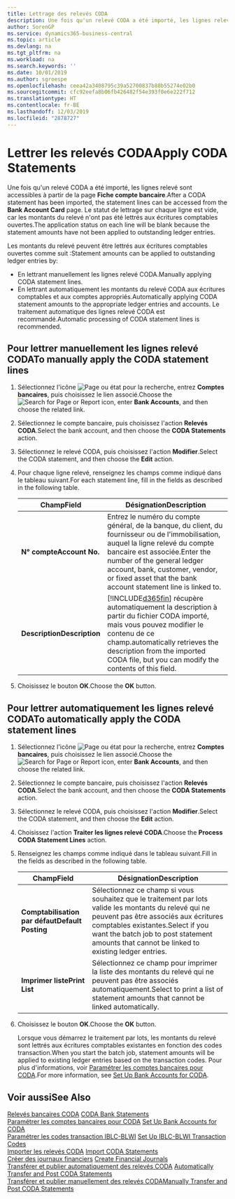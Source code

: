 ```yaml
---
title: Lettrage des relevés CODA
description: Une fois qu'un relevé CODA a été importé, les lignes relevé sont accessibles à partir de la page Fiche compte bancaire. Le statut de lettrage sur chaque ligne est vide, car les montants du relevé n'ont pas été lettrés aux écritures comptables ouvertes.
author: SorenGP
ms.service: dynamics365-business-central
ms.topic: article
ms.devlang: na
ms.tgt_pltfrm: na
ms.workload: na
ms.search.keywords: ''
ms.date: 10/01/2019
ms.author: sgroespe
ms.openlocfilehash: ceea42a3408795c39a52700837b88b55274e02b0
ms.sourcegitcommit: cfc92eefa8b06fb426482f54e393f0e6e222f712
ms.translationtype: HT
ms.contentlocale: fr-BE
ms.lasthandoff: 12/03/2019
ms.locfileid: "2878727"
---
```

# <a name="apply-coda-statements"></a><span data-ttu-id="386c9-104">Lettrer les relevés CODA</span><span class="sxs-lookup"><span data-stu-id="386c9-104">Apply CODA Statements</span></span>
<span data-ttu-id="386c9-105">Une fois qu'un relevé CODA a été importé, les lignes relevé sont accessibles à partir de la page **Fiche compte bancaire**.</span><span class="sxs-lookup"><span data-stu-id="386c9-105">After a CODA statement has been imported, the statement lines can be accessed from the **Bank Account Card** page.</span></span> <span data-ttu-id="386c9-106">Le statut de lettrage sur chaque ligne est vide, car les montants du relevé n'ont pas été lettrés aux écritures comptables ouvertes.</span><span class="sxs-lookup"><span data-stu-id="386c9-106">The application status on each line will be blank because the statement amounts have not been applied to outstanding ledger entries.</span></span>  

<span data-ttu-id="386c9-107">Les montants du relevé peuvent être lettrés aux écritures comptables ouvertes comme suit :</span><span class="sxs-lookup"><span data-stu-id="386c9-107">Statement amounts can be applied to outstanding ledger entries by:</span></span>  

-   <span data-ttu-id="386c9-108">En lettrant manuellement les lignes relevé CODA.</span><span class="sxs-lookup"><span data-stu-id="386c9-108">Manually applying CODA statement lines.</span></span>  
-   <span data-ttu-id="386c9-109">En lettrant automatiquement les montants du relevé CODA aux écritures comptables et aux comptes appropriés.</span><span class="sxs-lookup"><span data-stu-id="386c9-109">Automatically applying CODA statement amounts to the appropriate ledger entries and accounts.</span></span> <span data-ttu-id="386c9-110">Le traitement automatique des lignes relevé CODA est recommandé.</span><span class="sxs-lookup"><span data-stu-id="386c9-110">Automatic processing of CODA statement lines is recommended.</span></span>  

## <a name="to-manually-apply-the-coda-statement-lines"></a><span data-ttu-id="386c9-111">Pour lettrer manuellement les lignes relevé CODA</span><span class="sxs-lookup"><span data-stu-id="386c9-111">To manually apply the CODA statement lines</span></span>  

1.  <span data-ttu-id="386c9-112">Sélectionnez l'icône ![Page ou état pour la recherche](../../media/ui-search/search_small.png "Icône Page ou état pour la recherche"), entrez **Comptes bancaires**, puis choisissez le lien associé.</span><span class="sxs-lookup"><span data-stu-id="386c9-112">Choose the ![Search for Page or Report](../../media/ui-search/search_small.png "Search for Page or Report icon") icon, enter **Bank Accounts**, and then choose the related link.</span></span>  
2.  <span data-ttu-id="386c9-113">Sélectionnez le compte bancaire, puis choisissez l'action **Relevés CODA**.</span><span class="sxs-lookup"><span data-stu-id="386c9-113">Select the bank account, and then choose the **CODA Statements** action.</span></span>  
3.  <span data-ttu-id="386c9-114">Sélectionnez le relevé CODA, puis choisissez l'action **Modifier**.</span><span class="sxs-lookup"><span data-stu-id="386c9-114">Select the CODA statement, and then choose the **Edit** action.</span></span>  
4.  <span data-ttu-id="386c9-115">Pour chaque ligne relevé, renseignez les champs comme indiqué dans le tableau suivant.</span><span class="sxs-lookup"><span data-stu-id="386c9-115">For each statement line, fill in the fields as described in the following table.</span></span>  

    |<span data-ttu-id="386c9-116">Champ</span><span class="sxs-lookup"><span data-stu-id="386c9-116">Field</span></span>|<span data-ttu-id="386c9-117">Désignation</span><span class="sxs-lookup"><span data-stu-id="386c9-117">Description</span></span>|  
    |---------------------------------|---------------------------------------|  
    |<span data-ttu-id="386c9-118">**N° compte**</span><span class="sxs-lookup"><span data-stu-id="386c9-118">**Account No.**</span></span>|<span data-ttu-id="386c9-119">Entrez le numéro du compte général, de la banque, du client, du fournisseur ou de l'immobilisation, auquel la ligne relevé du compte bancaire est associée.</span><span class="sxs-lookup"><span data-stu-id="386c9-119">Enter the number of the general ledger account, bank, customer, vendor, or fixed asset that the bank account statement line is linked to.</span></span>|  
    |<span data-ttu-id="386c9-120">**Description**</span><span class="sxs-lookup"><span data-stu-id="386c9-120">**Description**</span></span>|[!INCLUDE[d365fin](../../includes/d365fin_md.md)] <span data-ttu-id="386c9-121">récupère automatiquement la description à partir du fichier CODA importé, mais vous pouvez modifier le contenu de ce champ.</span><span class="sxs-lookup"><span data-stu-id="386c9-121">automatically retrieves the description from the imported CODA file, but you can modify the contents of this field.</span></span>|  

5.  <span data-ttu-id="386c9-122">Choisissez le bouton **OK**.</span><span class="sxs-lookup"><span data-stu-id="386c9-122">Choose the **OK** button.</span></span>  

## <a name="to-automatically-apply-the-coda-statement-lines"></a><span data-ttu-id="386c9-123">Pour lettrer automatiquement les lignes relevé CODA</span><span class="sxs-lookup"><span data-stu-id="386c9-123">To automatically apply the CODA statement lines</span></span>  

1.  <span data-ttu-id="386c9-124">Sélectionnez l'icône ![Page ou état pour la recherche](../../media/ui-search/search_small.png "Icône Page ou état pour la recherche"), entrez **Comptes bancaires**, puis choisissez le lien associé.</span><span class="sxs-lookup"><span data-stu-id="386c9-124">Choose the ![Search for Page or Report](../../media/ui-search/search_small.png "Search for Page or Report icon") icon, enter **Bank Accounts**, and then choose the related link.</span></span>  
2.  <span data-ttu-id="386c9-125">Sélectionnez le compte bancaire, puis choisissez l'action **Relevés CODA**.</span><span class="sxs-lookup"><span data-stu-id="386c9-125">Select the bank account, and then choose the **CODA Statements** action.</span></span>  
3.  <span data-ttu-id="386c9-126">Sélectionnez le relevé CODA, puis choisissez l'action **Modifier**.</span><span class="sxs-lookup"><span data-stu-id="386c9-126">Select the CODA statement, and then choose the **Edit** action.</span></span>  
4.  <span data-ttu-id="386c9-127">Choisissez l'action **Traiter les lignes relevé CODA**.</span><span class="sxs-lookup"><span data-stu-id="386c9-127">Choose the **Process CODA Statement Lines** action.</span></span>  
5.  <span data-ttu-id="386c9-128">Renseignez les champs comme indiqué dans le tableau suivant.</span><span class="sxs-lookup"><span data-stu-id="386c9-128">Fill in the fields as described in the following table.</span></span>  

    |<span data-ttu-id="386c9-129">Champ</span><span class="sxs-lookup"><span data-stu-id="386c9-129">Field</span></span>|<span data-ttu-id="386c9-130">Désignation</span><span class="sxs-lookup"><span data-stu-id="386c9-130">Description</span></span>|  
    |---------------------------------|---------------------------------------|  
    |<span data-ttu-id="386c9-131">**Comptabilisation par défaut**</span><span class="sxs-lookup"><span data-stu-id="386c9-131">**Default Posting**</span></span>|<span data-ttu-id="386c9-132">Sélectionnez ce champ si vous souhaitez que le traitement par lots valide les montants du relevé qui ne peuvent pas être associés aux écritures comptables existantes.</span><span class="sxs-lookup"><span data-stu-id="386c9-132">Select if you want the batch job to post statement amounts that cannot be linked to existing ledger entries.</span></span>|  
    |<span data-ttu-id="386c9-133">**Imprimer liste**</span><span class="sxs-lookup"><span data-stu-id="386c9-133">**Print List**</span></span>|<span data-ttu-id="386c9-134">Sélectionnez ce champ pour imprimer la liste des montants du relevé qui ne peuvent pas être associés automatiquement.</span><span class="sxs-lookup"><span data-stu-id="386c9-134">Select to print a list of statement amounts that cannot be linked automatically.</span></span>|  

6.  <span data-ttu-id="386c9-135">Choisissez le bouton **OK**.</span><span class="sxs-lookup"><span data-stu-id="386c9-135">Choose the **OK** button.</span></span>  

    <span data-ttu-id="386c9-136">Lorsque vous démarrez le traitement par lots, les montants du relevé sont lettrés aux écritures comptables existantes en fonction des codes transaction.</span><span class="sxs-lookup"><span data-stu-id="386c9-136">When you start the batch job, statement amounts will be applied to existing ledger entries based on the transaction codes.</span></span> <span data-ttu-id="386c9-137">Pour plus d'informations, voir [Paramétrer les comptes bancaires pour CODA](how-to-set-up-bank-accounts-for-coda.md).</span><span class="sxs-lookup"><span data-stu-id="386c9-137">For more information, see [Set Up Bank Accounts for CODA](how-to-set-up-bank-accounts-for-coda.md).</span></span>

## <a name="see-also"></a><span data-ttu-id="386c9-138">Voir aussi</span><span class="sxs-lookup"><span data-stu-id="386c9-138">See Also</span></span>  
 <span data-ttu-id="386c9-139">[Relevés bancaires CODA](coda-bank-statements.md) </span><span class="sxs-lookup"><span data-stu-id="386c9-139">[CODA Bank Statements](coda-bank-statements.md) </span></span>  
 <span data-ttu-id="386c9-140">[Paramétrer les comptes bancaires pour CODA](how-to-set-up-bank-accounts-for-coda.md) </span><span class="sxs-lookup"><span data-stu-id="386c9-140">[Set Up Bank Accounts for CODA](how-to-set-up-bank-accounts-for-coda.md) </span></span>  
 <span data-ttu-id="386c9-141">[Paramétrer les codes transaction IBLC-BLWI](how-to-set-up-iblc-blwi-transaction-codes.md) </span><span class="sxs-lookup"><span data-stu-id="386c9-141">[Set Up IBLC-BLWI Transaction Codes](how-to-set-up-iblc-blwi-transaction-codes.md) </span></span>  
 <span data-ttu-id="386c9-142">[Importer les relevés CODA](how-to-import-coda-statements.md) </span><span class="sxs-lookup"><span data-stu-id="386c9-142">[Import CODA Statements](how-to-import-coda-statements.md) </span></span>  
 <span data-ttu-id="386c9-143">[Créer des journaux financiers](how-to-create-financial-journals.md) </span><span class="sxs-lookup"><span data-stu-id="386c9-143">[Create Financial Journals](how-to-create-financial-journals.md) </span></span>  
 <span data-ttu-id="386c9-144">[Transférer et publier automatiquement des relevés CODA](how-to-automatically-transfer-and-post-coda-statements.md) </span><span class="sxs-lookup"><span data-stu-id="386c9-144">[Automatically Transfer and Post CODA Statements](how-to-automatically-transfer-and-post-coda-statements.md) </span></span>  
 [<span data-ttu-id="386c9-145">Transférer et publier manuellement des relevés CODA</span><span class="sxs-lookup"><span data-stu-id="386c9-145">Manually Transfer and Post CODA Statements</span></span>](how-to-manually-transfer-and-post-coda-statements.md)
